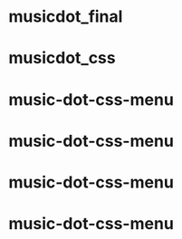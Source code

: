 # musicdot_final
# musicdot_css
# music-dot-css-menu
# music-dot-css-menu
# music-dot-css-menu
# music-dot-css-menu
